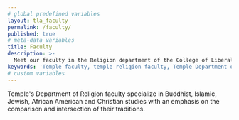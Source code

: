 ```yaml
---
# global predefined variables
layout: tla_faculty
permalink: /faculty/
published: true
# meta-data variables
title: Faculty
description: >-
  Meet our faculty in the Religion department of the College of Liberal Arts at Temple University.
keywords: 'Temple faculty, temple religion faculty, Temple Department of Religion'
# custom variables
---
```

Temple's Department of Religion faculty specialize in Buddhist, Islamic, Jewish, African American and Christian studies with an emphasis on the comparison and intersection of their traditions.
